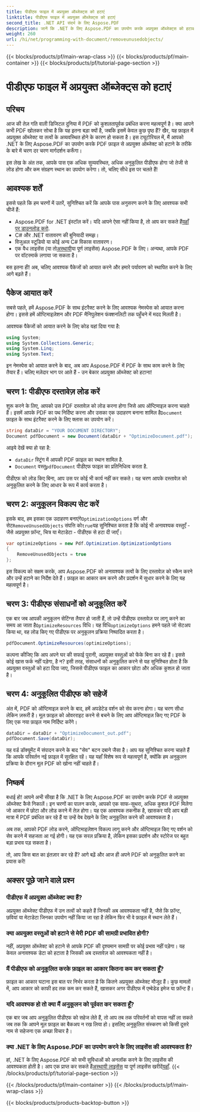 ```yaml
---
title: पीडीएफ फाइल में अप्रयुक्त ऑब्जेक्ट्स को हटाएं
linktitle: पीडीएफ फाइल में अप्रयुक्त ऑब्जेक्ट्स को हटाएं
second_title: .NET API संदर्भ के लिए Aspose.PDF
description: जानें कि .NET के लिए Aspose.PDF का उपयोग करके अप्रयुक्त ऑब्जेक्ट्स को हटाकर PDF फ़ाइलों को कैसे अनुकूलित किया जाए। फ़ाइल आकार को कम करने और प्रदर्शन में सुधार करने के लिए चरण-दर-चरण मार्गदर्शिका।
weight: 260
url: /hi/net/programming-with-document/removeunusedobjects/
---
```


{{< blocks/products/pf/main-wrap-class >}}
{{< blocks/products/pf/main-container >}}
{{< blocks/products/pf/tutorial-page-section >}}

# पीडीएफ फाइल में अप्रयुक्त ऑब्जेक्ट्स को हटाएं

## परिचय

आज की तेज़ गति वाली डिजिटल दुनिया में PDF को कुशलतापूर्वक प्रबंधित करना महत्वपूर्ण है। क्या आपने कभी PDF खोलकर सोचा है कि यह इतना बड़ा क्यों है, जबकि इसमें केवल कुछ पृष्ठ हैं? खैर, यह फ़ाइल में अप्रयुक्त ऑब्जेक्ट या तत्वों के अव्यवस्थित होने के कारण हो सकता है। इस ट्यूटोरियल में, मैं आपको .NET के लिए Aspose.PDF का उपयोग करके PDF फ़ाइल से अप्रयुक्त ऑब्जेक्ट को हटाने के तरीके के बारे में चरण दर चरण मार्गदर्शन करूँगा। 

इस लेख के अंत तक, आपके पास एक अधिक सुव्यवस्थित, अधिक अनुकूलित पीडीएफ होगा जो तेजी से लोड होगा और कम संग्रहण स्थान का उपयोग करेगा। तो, चलिए सीधे इस पर चलते हैं!

## आवश्यक शर्तें

इससे पहले कि हम चरणों में उतरें, सुनिश्चित करें कि आपके पास अनुसरण करने के लिए आवश्यक सभी चीजें हैं:

-  Aspose.PDF for .NET इंस्टॉल करें। यदि आपने ऐसा नहीं किया है, तो आप कर सकते हैं[यहाँ पर डाउनलोड करो](https://releases.aspose.com/pdf/net/).
- C# और .NET वातावरण की बुनियादी समझ।
- विजुअल स्टूडियो या कोई अन्य C# विकास वातावरण।
-  एक वैध लाइसेंस (या तो[अस्थायी](https://purchase.aspose.com/temporary-license/)या पूर्ण लाइसेंस) Aspose.PDF के लिए। अन्यथा, आपके PDF पर वॉटरमार्क लगाया जा सकता है।
  
बस इतना ही! अब, चलिए आवश्यक पैकेजों को आयात करने और हमारे पर्यावरण को स्थापित करने के लिए आगे बढ़ते हैं।

## पैकेज आयात करें

सबसे पहले, हमें Aspose.PDF के साथ इंटरैक्ट करने के लिए आवश्यक नेमस्पेस को आयात करना होगा। इससे हमें ऑप्टिमाइज़ेशन और PDF मैनिपुलेशन फंक्शनलिटी तक पहुँचने में मदद मिलती है।

आवश्यक पैकेजों को आयात करने के लिए कोड यहां दिया गया है:

```csharp
using System;
using System.Collections.Generic;
using System.Linq;
using System.Text;
```

इन नेमस्पेस को आयात करने के बाद, अब आप Aspose.PDF में PDF के साथ काम करने के लिए तैयार हैं। चलिए मज़ेदार भाग पर आते हैं - उन बेकार अप्रयुक्त ऑब्जेक्ट को हटाना!

## चरण 1: पीडीएफ दस्तावेज़ लोड करें

 शुरू करने के लिए, आपको उस PDF दस्तावेज़ को लोड करना होगा जिसे आप ऑप्टिमाइज़ करना चाहते हैं। इसमें आपके PDF का पथ निर्दिष्ट करना और उसका एक उदाहरण बनाना शामिल है`Document` फ़ाइल के साथ इंटरैक्ट करने के लिए क्लास का उपयोग करें।

```csharp
string dataDir = "YOUR DOCUMENT DIRECTORY";
Document pdfDocument = new Document(dataDir + "OptimizeDocument.pdf");
```

आइये देखें क्या हो रहा है:
- `dataDir` स्ट्रिंग में आपकी PDF फ़ाइल का स्थान शामिल है.
- `Document` वस्तु`pdfDocument` पीडीएफ फाइल का प्रतिनिधित्व करता है.

पीडीएफ को लोड किए बिना, आप उस पर कोई भी कार्य नहीं कर सकते। यह चरण आपके दस्तावेज़ को अनुकूलित करने के लिए आधार के रूप में कार्य करता है।

## चरण 2: अनुकूलन विकल्प सेट करें

 इसके बाद, हम इसका एक उदाहरण बनाएंगे`OptimizationOptions` वर्ग और सेट`RemoveUnusedObjects` संपत्ति को`true`यह सुनिश्चित करता है कि कोई भी अनावश्यक वस्तुएँ - जैसे अप्रयुक्त फ़ॉन्ट, चित्र या मेटाडेटा - पीडीएफ से हटा दी जाएँ।

```csharp
var optimizeOptions = new Pdf.Optimization.OptimizationOptions
{
    RemoveUnusedObjects = true
};
```

इस विकल्प को सक्षम करके, आप Aspose.PDF को अनावश्यक तत्वों के लिए दस्तावेज़ को स्कैन करने और उन्हें हटाने का निर्देश देते हैं। फ़ाइल का आकार कम करने और प्रदर्शन में सुधार करने के लिए यह महत्वपूर्ण है।

## चरण 3: पीडीएफ संसाधनों को अनुकूलित करें

 एक बार जब आपकी अनुकूलन सेटिंग्स तैयार हो जाती हैं, तो उन्हें पीडीएफ दस्तावेज़ पर लागू करने का समय आ जाता है`OptimizeResources` विधि। यह विधि`optimizeOptions` हमने पहले जो सेटअप किया था, वह लोड किए गए पीडीएफ पर अनुकूलन प्रक्रिया निष्पादित करता है।

```csharp
pdfDocument.OptimizeResources(optimizeOptions);
```

कल्पना कीजिए कि आप अपने घर की सफाई पुरानी, अप्रयुक्त वस्तुओं को फेंके बिना कर रहे हैं। इससे कोई खास फर्क नहीं पड़ेगा, है न? इसी तरह, संसाधनों को अनुकूलित करने से यह सुनिश्चित होता है कि अप्रयुक्त वस्तुओं को हटा दिया जाए, जिससे पीडीएफ फाइल का आकार छोटा और अधिक कुशल हो जाता है।

## चरण 4: अनुकूलित पीडीएफ को सहेजें

अंत में, PDF को ऑप्टिमाइज़ करने के बाद, हमें अपडेटेड वर्शन को सेव करना होगा। यह चरण सीधा लेकिन ज़रूरी है। मूल फ़ाइल को ओवरराइट करने से बचने के लिए आप ऑप्टिमाइज़ किए गए PDF के लिए एक नया फ़ाइल नाम निर्दिष्ट करेंगे।

```csharp
dataDir = dataDir + "OptimizeDocument_out.pdf";
pdfDocument.Save(dataDir);
```

यह वर्ड डॉक्यूमेंट में संपादन करने के बाद "सेव" बटन दबाने जैसा है। आप यह सुनिश्चित करना चाहते हैं कि आपके परिवर्तन नई फ़ाइल में सुरक्षित रहें। यह यहाँ विशेष रूप से महत्वपूर्ण है, क्योंकि हम अनुकूलन प्रक्रिया के दौरान मूल PDF को खोना नहीं चाहते हैं।

## निष्कर्ष

बधाई हो! आपने अभी सीखा है कि .NET के लिए Aspose.PDF का उपयोग करके PDF से अप्रयुक्त ऑब्जेक्ट कैसे निकालें। इन चरणों का पालन करके, आपको एक साफ-सुथरा, अधिक कुशल PDF मिलेगा जो आकार में छोटा और लोड करने में तेज़ होगा। यह एक आवश्यक तकनीक है, खासकर यदि आप बड़ी मात्रा में PDF प्रबंधित कर रहे हैं या उन्हें वेब देखने के लिए अनुकूलित करने की आवश्यकता है।

अब तक, आपको PDF लोड करने, ऑप्टिमाइज़ेशन विकल्प लागू करने और ऑप्टिमाइज़ किए गए वर्शन को सेव करने में सहजता आ गई होगी। यह एक सरल प्रक्रिया है, लेकिन इसका प्रदर्शन और स्टोरेज पर बहुत बड़ा प्रभाव पड़ सकता है।

तो, आप किस बात का इंतज़ार कर रहे हैं? आगे बढ़ें और आज ही अपने PDF को अनुकूलित करने का प्रयास करें!

## अक्सर पूछे जाने वाले प्रश्न

### पीडीएफ में अप्रयुक्त ऑब्जेक्ट क्या हैं?
अप्रयुक्त ऑब्जेक्ट पीडीएफ में उन तत्वों को कहते हैं जिनकी अब आवश्यकता नहीं है, जैसे कि फ़ॉन्ट, छवियां या मेटाडेटा जिनका उपयोग नहीं किया जा रहा है लेकिन फिर भी वे फ़ाइल में स्थान लेते हैं।

### क्या अप्रयुक्त वस्तुओं को हटाने से मेरी PDF की सामग्री प्रभावित होगी?
नहीं, अप्रयुक्त ऑब्जेक्ट को हटाने से आपके PDF की दृश्यमान सामग्री पर कोई प्रभाव नहीं पड़ेगा। यह केवल अनावश्यक डेटा को हटाता है जिसकी अब दस्तावेज़ को आवश्यकता नहीं है।

### मैं पीडीएफ को अनुकूलित करके फ़ाइल का आकार कितना कम कर सकता हूँ?
फ़ाइल का आकार घटाना इस बात पर निर्भर करता है कि कितने अप्रयुक्त ऑब्जेक्ट मौजूद हैं। कुछ मामलों में, आप आकार को काफी हद तक कम कर सकते हैं, खासकर अगर पीडीएफ में एम्बेडेड इमेज या फ़ॉन्ट हैं।

### यदि आवश्यक हो तो क्या मैं अनुकूलन को पूर्ववत कर सकता हूँ?
एक बार जब आप अनुकूलित पीडीएफ को सहेज लेते हैं, तो आप तब तक परिवर्तनों को वापस नहीं ला सकते जब तक कि आपने मूल फ़ाइल का बैकअप न रख लिया हो। इसलिए अनुकूलित संस्करण को किसी दूसरे नाम से सहेजना एक अच्छा विचार है।

### क्या .NET के लिए Aspose.PDF का उपयोग करने के लिए लाइसेंस की आवश्यकता है?
 हां, .NET के लिए Aspose.PDF को सभी सुविधाओं को अनलॉक करने के लिए लाइसेंस की आवश्यकता होती है। आप एक प्राप्त कर सकते हैं[अस्थायी लाइसेंस](https://purchase.aspose.com/temporary-license/) या पूर्ण लाइसेंस खरीदें[यहाँ](https://purchase.aspose.com/buy).
{{< /blocks/products/pf/tutorial-page-section >}}

{{< /blocks/products/pf/main-container >}}
{{< /blocks/products/pf/main-wrap-class >}}

{{< blocks/products/products-backtop-button >}}

